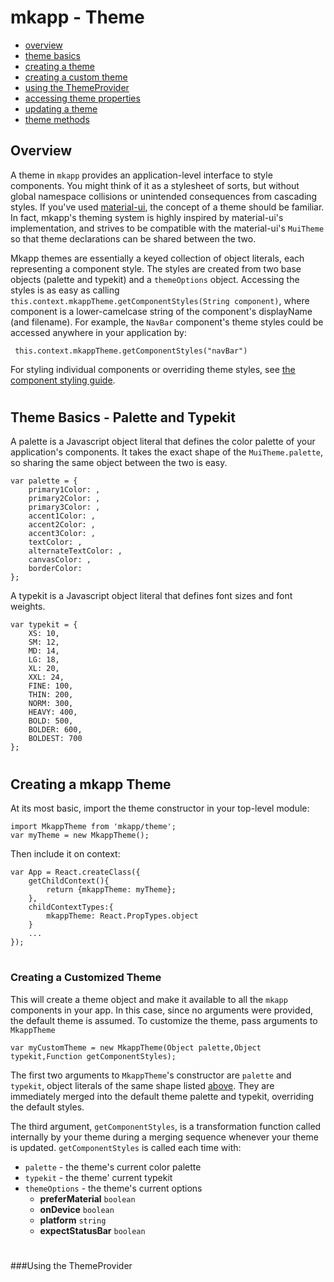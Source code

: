 # mkapp - Theme

- [overview](#overview)
- [theme basics](#theme-basics)
- [creating a theme](#create-theme)
- [creating a custom theme](#custom-theme)
- [using the ThemeProvider](#theme-provider)
- [accessing theme properties](#accessing-theme)
- [updating a theme](#update-theme)
- [theme methods](#theme-methods)

<a name="overview"></a>
## Overview

A theme in `mkapp` provides an application-level interface to style components. You might think of it as a stylesheet of sorts, but without global namespace collisions or unintended consequences from cascading styles. If you've used [material-ui](http://material-ui.com), the concept of a theme should be familiar. In fact, mkapp's theming system is highly inspired by material-ui's implementation, and strives to be compatible with the material-ui's `MuiTheme` so that theme declarations can be shared between the two.

Mkapp themes are essentially a keyed collection of object literals, each representing a component style. The styles are created from two base objects (palette and typekit) and a `themeOptions` object. Accessing the styles is as easy as calling `this.context.mkappTheme.getComponentStyles(String component)`, where component is a lower-camelcase string of the component's displayName (and filename). For example, the `NavBar` component's theme styles could be accessed anywhere in your application by:
	 
	 this.context.mkappTheme.getComponentStyles("navBar")

For styling individual components or overriding theme styles, see [the component styling guide](https://github.com/epferrari/mkapp/blob/master/docs/component-styling.md).

# 

<a name="theme-basics"></a>
## Theme Basics - Palette and Typekit

A palette is a Javascript object literal that defines the color palette of your application's components. It takes the exact shape of the `MuiTheme.palette`, so sharing the same object between the two is easy.

	var palette = {
		primary1Color: ,
		primary2Color: ,
		primary3Color: ,
		accent1Color: ,
		accent2Color: ,
		accent3Color: ,
		textColor: ,
		alternateTextColor: ,
		canvasColor: ,
		borderColor: 
	};

A typekit is a Javascript object literal that defines font sizes and font weights.

	var typekit = {
		XS: 10,
		SM: 12,
		MD: 14,
		LG: 18,
		XL: 20,
		XXL: 24,
		FINE: 100,
		THIN: 200,
		NORM: 300,
		HEAVY: 400,
		BOLD: 500,
		BOLDER: 600,
		BOLDEST: 700
	};

# 

<a name="create-theme"></a>
## Creating a mkapp Theme

At its most basic, import the theme constructor in your top-level module:

	import MkappTheme from 'mkapp/theme';
	var myTheme = new MkappTheme();
	
Then include it on context:

	var App = React.createClass({
		getChildContext(){
			return {mkappTheme: myTheme};
		},
		childContextTypes:{
			mkappTheme: React.PropTypes.object
		}
		...
	});

# 

<a name="custom-theme"></a>
### Creating a Customized Theme
This will create a theme object and make it available to all the `mkapp` components in your app. In this case, since no arguments were provided, the default theme is assumed. To customize the theme, pass arguments to `MkappTheme`
	
	var myCustomTheme = new MkappTheme(Object palette,Object typekit,Function getComponentStyles);

The first two arguments to `MkappTheme`'s constructor are `palette` and `typekit`, object literals of the same shape listed [above](#theme-basics). They are immediately merged into the default theme palette and typekit, overriding the default styles. 

The third argument, `getComponentStyles`, is a transformation function called internally by your theme during a merging sequence whenever your theme is updated. `getComponentStyles` is called each time with: 

- `palette` - the theme's current color palette
- `typekit` - the theme' current typekit
- `themeOptions` - the theme's current options
	- **preferMaterial** `boolean`
	- **onDevice** `boolean`
	- **platform** `string`
	- **expectStatusBar** `boolean`

# 
	
<a name="theme-provider"></a>
###Using the ThemeProvider

